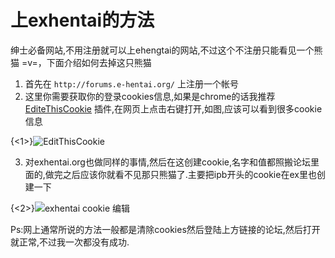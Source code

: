 # 上exhentai的方法


绅士必备网站,不用注册就可以上ehengtai的网站,不过这个不注册只能看见一个熊猫 =v=，下面介绍如何去掉这只熊猫

<!--more-->

1. 首先在 `http://forums.e-hentai.org/` 上注册一个帐号
2. 这里你需要获取你的登录cookies信息,如果是chrome的话我推荐 [EditeThisCookie](https://chrome.google.com/webstore/detail/edit-this-cookie/fngmhnnpilhplaeedifhccceomclgfbg) 插件,在网页上点击右键打开,如图,应该可以看到很多cookie信息

{<1>}![EditThisCookie](http://7arnew.com1.z0.glb.clouddn.com/images/cookies.png)


3. 对exhentai.org也做同样的事情,然后在这创建cookie,名字和值都照搬论坛里面的,做完之后应该你就看不见那只熊猫了.主要把ipb开头的cookie在ex里也创建一下

{<2>}![exhentai cookie 编辑](http://7arnew.com1.z0.glb.clouddn.com/images/xhentai.png)

 
 Ps:网上通常所说的方法一般都是清除cookies然后登陆上方链接的论坛,然后打开就正常,不过我一次都没有成功.
